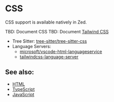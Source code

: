 # CSS

CSS support is available natively in Zed.

TBD: Document CSS
TBD: Document [Tailwind CSS](./tailwindcss.md)

- Tree Sitter: [tree-sitter/tree-sitter-css](https://github.com/tree-sitter/tree-sitter-css)
- Language Servers:
  - [microsoft/vscode-html-languageservice](https://github.com/microsoft/vscode-html-languageservice)
  - [tailwindcss-language-server](https://github.com/tailwindlabs/tailwindcss-intellisense)

## See also:

- [HTML](./html.md)
- [TypeScript](./typescript.md)
- [JavaScript](./javascript.md)
